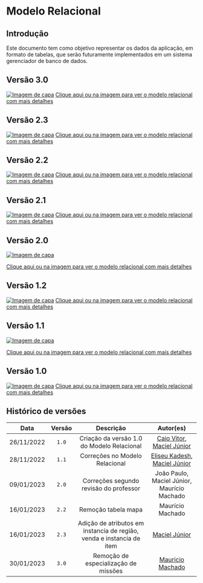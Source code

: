 # Modelo Relacional

## Introdução

Este documento tem como objetivo representar os dados da aplicação, em formato de tabelas, que serão futuramente implementados em um sistema gerenciador de banco de dados.

## Versão 3.0

[![Imagem de capa](../images/modelo-relacional-3.png)](../images/modelo-relacional-3.png)
[Clique aqui ou na imagem para ver o modelo relacional com mais detalhes](../images/modelo-relacional-3.png)

## Versão 2.3

[![Imagem de capa](../images/modelo-relacional23.jpg)](../images/modelo-relacional23.jpg)
[Clique aqui ou na imagem para ver o modelo relacional com mais detalhes](../images/modelo-relacional23.jpg)

## Versão 2.2

[![Imagem de capa](../images/modelo-relacional22.png)](../images/modelo-relacional22.png)
[Clique aqui ou na imagem para ver o modelo relacional com mais detalhes](../images/modelo-relacional22.png)

## Versão 2.1

[![Imagem de capa](../images/modelo-relacional21.png)](../images/modelo-relacional21.png)
[Clique aqui ou na imagem para ver o modelo relacional com mais detalhes](../images/modelo-relacional21.png)

## Versão 2.0

[![Imagem de capa](../images/modelo-relacional2.jpg)](../images/modelo-relacional2.jpg)

[Clique aqui ou na imagem para ver o modelo relacional com mais detalhes](../images/modelo-relacional2.jpg)

## Versão 1.2

[![Imagem de capa](../images/modelo-relacional12.jpg)](../images/modelo-relacional12.jpg)
[Clique aqui ou na imagem para ver o modelo relacional com mais detalhes](../images/modelo-relacional12.jpg)

## Versão 1.1

[![Imagem de capa](../images/ModeloRelacional1.1.jpg)](../images/ModeloRelacional1.1.jpg)

[Clique aqui ou na imagem para ver o modelo relacional com mais detalhes](../images/ModeloRelacional1.1.jpg)

## Versão 1.0

[![Imagem de capa](../images/modelo-relacional-1.0.jpg)](../images/modelo-relacional-1.0.jpg)
[Clique aqui ou na imagem para ver o modelo relacional com mais detalhes](../images/modelo-relacional-1.0.jpg)

## Histórico de versões

|    Data    | Versão |                               Descrição                               |                                                Autor(es)                                                |
| :--------: | :----: | :-------------------------------------------------------------------: | :-----------------------------------------------------------------------------------------------------: |
| 26/11/2022 | `1.0`  |              Criação da versão 1.0 do Modelo Relacional               |    [Caio Vitor](https://github.com/caiozim112), [Maciel Júnior](https://github.com/macieljuniormax)     |
| 28/11/2022 | `1.1`  |                    Correções no Modelo Relacional                     | [Eliseu Kadesh](https://github.com/eliseukadesh67), [Maciel Júnior](https://github.com/macieljuniormax) |
| 09/01/2023 | `2.0`  |                Correções segundo revisão do professor                 |                               João Paulo, Maciel Júnior, Maurício Machado                               |
| 16/01/2023 | `2.2`  |                          Remoção tabela mapa                          |                                            Maurício Machado                                             |
| 16/01/2023 | `2.3`  | Adição de atributos em instancia de região, venda e instancia de item |                           [Maciel Júnior](https://github.com/macieljuniormax)                           |
| 30/01/2023 | `3.0`  |                 Remoção de especialização de missões                  |                        [Mauricio Machado](https://github.com/MauricioMachadoFF)                         |
